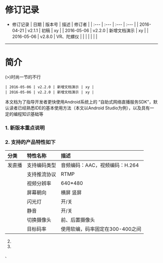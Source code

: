 # 修订记录

* 修订记录
  | 日期 | 版本号 | 描述 | 修订者 |
  | :--- | :--- | :--- | :--- |
  | 2016-04-21 | v2.1.1 | 初稿 | xy |
  | 2016-05-06 | v2.2.0 | 新增文档演示 | xy |
  | 2016-05-06 | v2.8.0 | VR、陀螺仪 |  |
  |  |  |  |  |

---

# 简介

\(&gt;\)时尚一节的不行

```
| 2016-05-06 | v2.2.0 | 新增文档演示 | xy |
| 2016-05-06 | v2.2.0 | 新增文档演示 | xy |
```

本文档为了指导开发者更快使用Android系统上的 “自助式网络直播服务SDK”，默认读者已经熟悉IDE的基本使用方法（本文以Android Studio为例），以及具有一定的编程知识基础等

### 1. 新版本重点说明

### 2. 支持的产品特性如下

| 分类 | 特性名称 | 描述 |
| :--- | :--- | :--- |
| 发直播 | 支持编码类型 | 音频编码：AAC，视频编码：H.264 |
|  | 支持推流协议 | RTMP |
|  | 视频分辨率 | 640*480 |
|  | 屏幕朝向 | 横屏 竖屏 |
|  | 闪光灯 | 开/关 |
|  | 静音 | 开/关 |
|  | 切换摄像头 | 前、后置摄像头 |
|  | 目标码率 | 使用软编，码率固定在300-400之间 |






2.  
3.
	
	、
	
	
	
	

